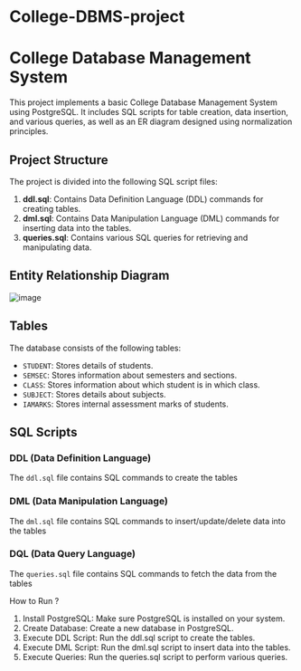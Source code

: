 # College-DBMS-project
# College Database Management System

This project implements a basic College Database Management System using PostgreSQL. It includes SQL scripts for table creation, data insertion, and various queries, as well as an ER diagram designed using normalization principles.

## Project Structure

The project is divided into the following SQL script files:

1. **ddl.sql**: Contains Data Definition Language (DDL) commands for creating tables.
2. **dml.sql**: Contains Data Manipulation Language (DML) commands for inserting data into the tables.
3. **queries.sql**: Contains various SQL queries for retrieving and manipulating data.


## Entity Relationship Diagram

![image](https://github.com/Ramanand23/College-DBMS-project/assets/68180773/f045a7fc-c38c-46b6-896e-b3a727bec435)

## Tables

The database consists of the following tables:

- `STUDENT`: Stores details of students.
- `SEMSEC`: Stores information about semesters and sections.
- `CLASS`: Stores information about which student is in which class.
- `SUBJECT`: Stores details about subjects.
- `IAMARKS`: Stores internal assessment marks of students.

## SQL Scripts

### DDL (Data Definition Language)

The `ddl.sql` file contains SQL commands to create the tables

### DML (Data Manipulation Language)

The `dml.sql` file contains SQL commands to insert/update/delete data into the tables

### DQL (Data Query Language)

The `queries.sql` file contains SQL commands to fetch the data from the tables

How to Run ?

1. Install PostgreSQL: Make sure PostgreSQL is installed on your system.
2. Create Database: Create a new database in PostgreSQL.
3. Execute DDL Script: Run the ddl.sql script to create the tables.
4. Execute DML Script: Run the dml.sql script to insert data into the tables.
5. Execute Queries: Run the queries.sql script to perform various queries.
